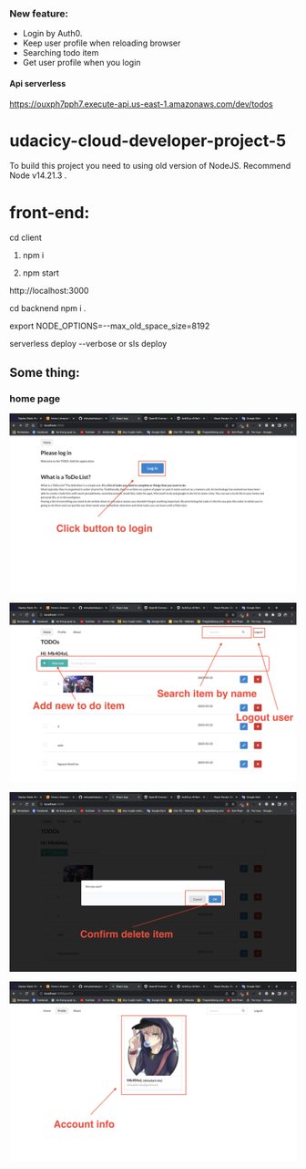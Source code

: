 <!-- ~/.aws/credentials
~/.aws/config -->

### New feature:
- Login by Auth0.
- Keep user profile when reloading browser
- Searching todo item
- Get user profile when you login


#### Api serverless
https://ouxph7pph7.execute-api.us-east-1.amazonaws.com/dev/todos
# udacicy-cloud-developer-project-5
To build this project you need to using old version of NodeJS.
Recommend Node v14.21.3 .

# front-end:
cd client
1. npm i 

2. npm start

http://localhost:3000

cd backnend 
npm i .

export NODE_OPTIONS=--max_old_space_size=8192

serverless deploy --verbose or sls deploy

## Some thing:


### home page 
![alt text](screenshots/step1.png)

![alt text](screenshots/step2.png)

![alt text](screenshots/step3.png)

![alt text](screenshots/step4.png)



